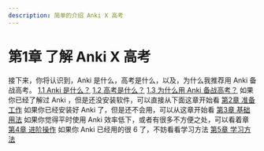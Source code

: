 ```yaml
---
description: 简单的介绍 Anki X 高考
---
```

# 第1章 了解 Anki X 高考
接下来，你将认识到，Anki 是什么，高考是什么，以及，为什么我推荐用 Anki 备战高考。
 [1.1 Anki 是什么？](what-is-anki.md)
 [1.2 高考是什么？](what-is-gaokao.md)
 [1.3 为什么用 Anki 备战高考？](why-use-anki-to-prepare-for-gaokao.md)
如果你已经了解过 Anki ，但是还没安装软件，可以直接从下面这章开始看
[第2章 准备工作](./preparations/preparations.md)
如果你已经安装好 Anki 了，但是还不会用，可以从这章开始看
[第3章 基础用法](./basic-usage/basic-usage.md)
如果你觉得平时使用 Anki 效率低下，或者有很多不方便之处，可以看着章
[第4章 进阶操作](./advanced-operation/advanced-operation.md)
如果你 Anki 已经用的很 6 了，不妨看看学习方法
[第5章 学习方法](./the-way-to-study/the-way-to-study.md)

